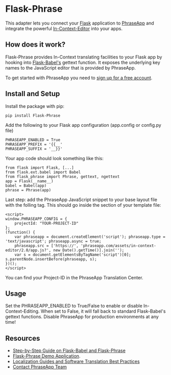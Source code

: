 # Flask-Phrase

This adapter lets you connect your [Flask](http://flask.pocoo.org/) application to [PhraseApp](https://phraseapp.com) and integrate the powerful [In-Context-Editor](http://demo.phraseapp.com/) into your apps.

## How does it work?

Flask-Phrase provides In-Context translating facilities to your Flask app by hooking into [Flask-Babel's](https://pythonhosted.org/Flask-Babel/) gettext function. It exposes the underlying key names to the JavaScript editor that is provided by PhraseApp.

To get started with PhraseApp you need to [sign up for a free account](https://phraseapp.com/signup).

## Install and Setup

Install the package with pip:

    pip install Flask-Phrase


Add the following to your Flask app configuration (app.config or config.py file)

    PHRASEAPP_ENABLED = True
    PHRASEAPP_PREFIX = '{{__'
    PHRASEAPP_SUFFIX = '__}}'

Your app code should look something like this:

    from flask import Flask, [...]
    from flask.ext.babel import Babel
    from flask_phrase import Phrase, gettext, ngettext
    app = Flask(__name__)
    babel = Babel(app)
    phrase = Phrase(app)

Last step: add the PhraseApp JavaScript snippet to your base layout file with the folling tag. This should go inside the <head> section of your template file:

    <script>
    window.PHRASEAPP_CONFIG = {
        projectId: "YOUR-PROJECT-ID"
    };
    (function() {
        var phraseapp = document.createElement('script'); phraseapp.type = 'text/javascript'; phraseapp.async = true;
        phraseapp.src = ['https://', 'phraseapp.com/assets/in-context-editor/2.0/app.js?', new Date().getTime()].join('');
        var s = document.getElementsByTagName('script')[0]; s.parentNode.insertBefore(phraseapp, s);
    })();
    </script>

You can find your Project-ID in the PhraseApp Translation Center.

## Usage

Set the PHRASEAPP_ENABLED to True/False to enable or disable In-Context-Editing. When set to False, it will fall back to standard Flask-Babel's gettext functions. Disable PhraseApp for production environments at any time!

## Resources
* [Step-by-Step Guide on Flask-Babel and Flask-Phrase](http://localize-software.phraseapp.com/posts/python-localization-for-flask-applications/)
* [Flask-Phrase Demo Application](https://github.com/phrase/flask-demo-application).
* [Localization Guides and Software Translation Best Practices](http://localize-software.phraseapp.com/)
* [Contact PhraseApp Team](https://phraseapp.com/en/contact)
